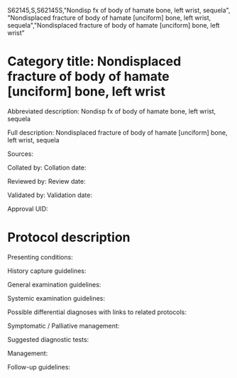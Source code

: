 S62145,S,S62145S,"Nondisp fx of body of hamate bone, left wrist, sequela", "Nondisplaced fracture of body of hamate [unciform] bone, left wrist, sequela","Nondisplaced fracture of body of hamate [unciform] bone, left wrist"
# Category title: Nondisplaced fracture of body of hamate [unciform] bone, left wrist

Abbreviated description: Nondisp fx of body of hamate bone, left wrist, sequela

Full description: Nondisplaced fracture of body of hamate [unciform] bone, left wrist, sequela

Sources:

Collated by:
Collation date:

Reviewed by:
Review date:

Validated by:
Validation date:

Approval UID:

# Protocol description

Presenting conditions:

History capture guidelines:

General examination guidelines:

Systemic examination guidelines:

Possible differential diagnoses with links to related protocols:

Symptomatic / Palliative management:

Suggested diagnostic tests:

Management:

Follow-up guidelines:
